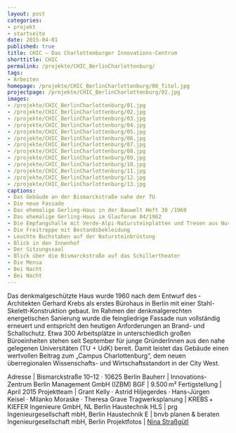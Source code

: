 ```yaml
---
layout: post
categories:
- projekt
- startseite
date: 2015-04-01
published: true
title: CHIC – Das Charlottenburger Innovations-Centrum
shorttitle: CHIC
permalink: /projekte/CHIC_BerlinCharlottenburg/
tags: 
- Arbeiten
homepage: /projekte/CHIC_BerlinCharlottenburg/00_Titel.jpg
projectpage: /projekte/CHIC_BerlinCharlottenburg/02.jpg
images:
- /projekte/CHIC_BerlinCharlottenburg/01.jpg
- /projekte/CHIC_BerlinCharlottenburg/02.jpg
- /projekte/CHIC_BerlinCharlottenburg/03.jpg
- /projekte/CHIC_BerlinCharlottenburg/04.jpg
- /projekte/CHIC_BerlinCharlottenburg/05.jpg
- /projekte/CHIC_BerlinCharlottenburg/06.jpg
- /projekte/CHIC_BerlinCharlottenburg/07.jpg
- /projekte/CHIC_BerlinCharlottenburg/08.jpg
- /projekte/CHIC_BerlinCharlottenburg/09.jpg
- /projekte/CHIC_BerlinCharlottenburg/10.jpg
- /projekte/CHIC_BerlinCharlottenburg/11.jpg
- /projekte/CHIC_BerlinCharlottenburg/12.jpg
- /projekte/CHIC_BerlinCharlottenburg/13.jpg
captions:
- Das Gebäude an der Bismarckstraße nahe der TU
- Die neue Fassade
- Das ehemalige Gerling-Haus in der Bauwelt Heft 30 /1960
- Das ehemalige Gerling-Haus im Glasforum 04/1962
- Die Empfangshalle mit Verde-Alpi-Natursteinplatten und Tresen aus Nussbaum.
- Die Freitreppe mit Bestandsbekleidung
- Leuchte Buchstaben auf der Natursteinbrüstung
- Blick in den Innenhof
- Der Sitzungssaal
- Blick über die Bismarckstraße auf das Schillertheater
- Die Mensa
- Bei Nacht
- Bei Nacht
---
```

Das denkmalgeschützte Haus wurde 1960 nach dem Entwurf des ­Architekten Gerhard Krebs als erstes Bürohaus in Berlin mit einer Stahl-Skelett-Konstruktion gebaut. Im Rahmen der denkmal­gerechten energetischen Sanierung wurde die feingliedrige Fassade nun vollständig erneuert und entspricht den heutigen Anforderungen an Brand- und Schallschutz. Etwa 300 Arbeits­plätze in unterschiedlich großen Büroeinheiten stehen seit September für junge GründerInnen aus den nahe gelegenen Universitäten (TU + UdK) bereit. Damit leistet das Gebäude einen wertvollen Beitrag zum „Campus Charlottenburg“, dem neuen überregionalen Wissenschafts- und Wirtschaftsstandort in der City West.

Adresse				|	Bismarckstraße 10–12 · 10625 Berlin
Bauherr				|	Innovations-Zentrum Berlin Management GmbH (IZBM)
BGF					|	9.500 m²
Fertigstellung		|	April 2015
Projektteam			|	Grant Kelly · Astrid Hiljegerdes · Hans-Jürgen Keisel · Milanko Moraske · Theresa Grave
Tragwerksplanung	|	KREBS + KIEFER Ingenieure GmbH, NL Berlin
Haustechnik HLS		|	prg Ingenieurgesellschaft mbH, Berlin
Haustechnik E		|	bnvb planen & beraten Ingenieurgesellschaft mbH, Berlin
Projektfotos		|	[Nina Straßgütl](http://www.ninastrg.de/)